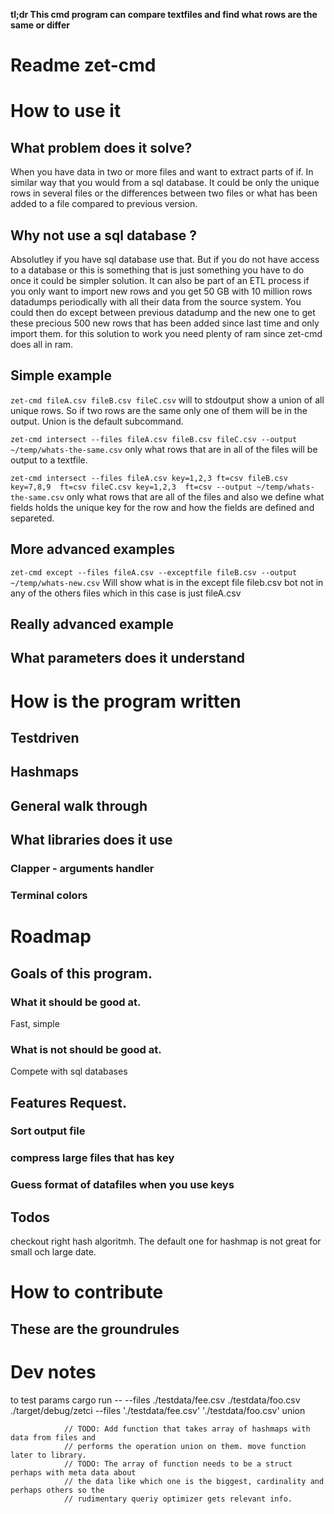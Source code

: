 **tl;dr This cmd program can compare textfiles and find what rows are the
same or differ**

# Readme zet-cmd

# How to use it
## What problem does it solve?
When you have data in two or more files and want to extract parts of if. In
similar way that you would from a sql database. It could be only the unique
rows in several files or the differences between two files or what has been
added to a file compared to previous version.

## Why not use a sql database ?
Absolutley if you have sql database use that. But if you do not have access to
a database or this is something that is just something you have to do once it
could be simpler solution. It can also be part of an ETL process if you only
want to import new rows and you get 50 GB with 10 million rows datadumps periodically  with all their data from
the source system. You could then do except between previous datadump and the
new one to get these precious 500 new rows that has been added since last time and only import them.
for this solution to work you need plenty of ram since zet-cmd does all in ram.

## Simple example
`zet-cmd fileA.csv fileB.csv fileC.csv`
will to stdoutput show a union of all unique rows. So if two rows are the same
only one of them will be in the output. Union is the default subcommand.

`zet-cmd intersect --files fileA.csv fileB.csv fileC.csv --output ~/temp/whats-the-same.csv`
only what rows that are in all of the files will be output to a textfile.

`zet-cmd intersect --files fileA.csv key=1,2,3 ft=csv fileB.csv key=7,8,9  ft=csv fileC.csv key=1,2,3  ft=csv --output ~/temp/whats-the-same.csv`
only what rows that are all of the files and also we define what fields holds
the unique key for the row and how the fields are defined and separeted.

## More advanced examples
`zet-cmd except --files fileA.csv --exceptfile fileB.csv --output ~/temp/whats-new.csv`
Will show what is in the except file fileb.csv bot not in any of the others
files which in this case is just fileA.csv

## Really advanced example
## What parameters does it understand

# How is the program written
## Testdriven
## Hashmaps
## General walk through
## What libraries does it use
### Clapper - arguments handler
### Terminal colors

# Roadmap
## Goals of this program.
### What it should be good at.
Fast, simple
### What is not should be good at.
Compete with sql databases
## Features Request.
### Sort output file
### compress large files that has key
### Guess format of datafiles when you use keys
## Todos
checkout right hash algoritmh. The default one for hashmap is not great for
small och large date. 
# How to contribute
## These are the groundrules

# Dev notes
to test params cargo run -- --files ./testdata/fee.csv ./testdata/foo.csv
./target/debug/zetci   --files './testdata/fee.csv' './testdata/foo.csv' union

                // TODO: Add function that takes array of hashmaps with data from files and
                // performs the operation union on them. move function later to library.
                // TODO: The array of function needs to be a struct perhaps with meta data about
                // the data like which one is the biggest, cardinality and perhaps others so the
                // rudimentary queriy optimizer gets relevant info.
